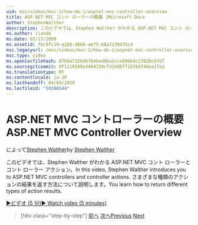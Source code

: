 ```yaml
---
uid: mvc/videos/mvc-2/how-do-i/aspnet-mvc-controller-overview
title: ASP.NET MVC コント ローラーの概要 |Microsoft Docs
author: StephenWalther
description: このビデオでは、Stephen Walther がわかる ASP.NET MVC コント ローラーとコント ローラー アクション。 さまざまな種類のアクションの結果を返す方法について説明します。
ms.author: riande
ms.date: 03/17/2009
ms.assetid: f6c9fc19-a2b8-48b6-aef5-68a7239435c4
msc.legacyurl: /mvc/videos/mvc-2/how-do-i/aspnet-mvc-controller-overview
msc.type: video
ms.openlocfilehash: 07b9a7326db70dbed0ba2cce896b4c27020c67d7
ms.sourcegitcommit: 0f1119340e4464720cfd16d0ff15764746ea1fea
ms.translationtype: MT
ms.contentlocale: ja-JP
ms.lasthandoff: 04/09/2019
ms.locfileid: "59388544"
---
```

# <a name="aspnet-mvc-controller-overview"></a><span data-ttu-id="7010e-104">ASP.NET MVC コントローラーの概要</span><span class="sxs-lookup"><span data-stu-id="7010e-104">ASP.NET MVC Controller Overview</span></span>

<span data-ttu-id="7010e-105">によって[Stephen Walther](https://github.com/StephenWalther)</span><span class="sxs-lookup"><span data-stu-id="7010e-105">by [Stephen Walther](https://github.com/StephenWalther)</span></span>

<span data-ttu-id="7010e-106">このビデオでは、Stephen Walther がわかる ASP.NET MVC コント ローラーとコント ローラー アクション。</span><span class="sxs-lookup"><span data-stu-id="7010e-106">In this video, Stephen Walther introduces you to ASP.NET MVC controllers and controller actions.</span></span> <span data-ttu-id="7010e-107">さまざまな種類のアクションの結果を返す方法について説明します。</span><span class="sxs-lookup"><span data-stu-id="7010e-107">You learn how to return different types of action results.</span></span>

[<span data-ttu-id="7010e-108">&#9654;ビデオ (5 分)</span><span class="sxs-lookup"><span data-stu-id="7010e-108">&#9654; Watch video (5 minutes)</span></span>](https://channel9.msdn.com/Blogs/ASP-NET-Site-Videos/aspnet-mvc-controller-overview)

> [!div class="step-by-step"]
> <span data-ttu-id="7010e-109">[前へ](understanding-models-views-and-controllers.md)
> [次へ](understanding-controllers-controller-actions-and-action-results.md)</span><span class="sxs-lookup"><span data-stu-id="7010e-109">[Previous](understanding-models-views-and-controllers.md)
[Next](understanding-controllers-controller-actions-and-action-results.md)</span></span>
